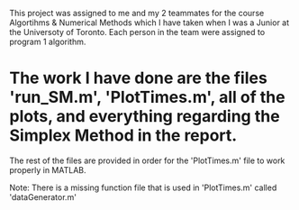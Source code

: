 This project was assigned to me and my 2 teammates for the course Algortihms & Numerical Methods which I have taken when I was a Junior at the Universoty of Toronto. Each person in the team were assigned to program 1 algorithm.

# The work I have done are the files 'run_SM.m', 'PlotTimes.m', all of the plots, and everything regarding the Simplex Method in the report. 

The rest of the files are provided in order for the 'PlotTimes.m' file to work properly in MATLAB.

Note: There is a missing function file that is used in 'PlotTimes.m' called 'dataGenerator.m'
